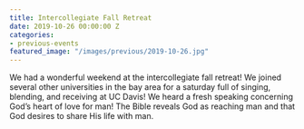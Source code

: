 ```yaml
---
title: Intercollegiate Fall Retreat
date: 2019-10-26 00:00:00 Z
categories:
- previous-events
featured_image: "/images/previous/2019-10-26.jpg"
---
```


We had a wonderful weekend at the intercollegiate fall retreat! We joined several other universities in the bay area for a saturday full of singing, blending, and receiving at UC Davis! We heard a fresh speaking concerning God’s heart of love for man! The Bible reveals God as reaching man and that God desires to share His life with man.